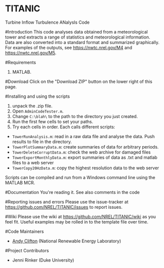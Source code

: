 # TITANIC
Turbine Inflow Turbulence ANalysIs Code

#Introduction
This code analyses data obtained from a meteorological tower and extracts a range of statistics and meteorological information. Data are also converted into a standard format and summarized graphically. For examples of the outputs, see https://nwtc.nrel.gov/M4 and https://nwtc.nrel.gov/M5.

#Requirements
1. MATLAB.

#Download
Click on the "Download ZIP" button on the lower right of this page. 

#Installing and using the scripts
1. unpack the .zip file. 
2. Open `AdminCodeTester.m`. 
3. Change `C:\blah\` to the path to the directory you just created. 
4. Run the first few cells to set your paths.
5. Try each cells in order. Each calls different scripts:
* `TowerRunAnalysis.m`: read in a raw data file and analyse the data. Push results to file in the directory.
* `TowerPlotSummaryData.m`: create summaries of data for arbitrary periods.
* `TowerDeleteCorruptData.m`: check the web archive for damaged files
* `TowerExportMonthlyData.m`: export summaries of data as .txt and matlab files to a web server
* `TowerCopy20HzData.m`: copy the highest resolution data to the web server

Scripts can be compiled and run from a Windows command line using the MATLAB MCR. 

#Documentation
You're reading it. See also comments in the code

#Reporting issues and errors
Please use the issue-tracker at https://github.com/NREL/TITANIC/issues to report issues.

#Wiki
Please use the wiki at https://github.com/NREL/TITANIC/wiki as you feel fit. Useful examples may be rolled in to the template file over time.

#Code Maintainers
* [Andy Clifton](mailto:andrew.clifton@nrel.gov) (National Renewable Energy Laboratory)

#Project Contributors
* Jenni Rinker (Duke University)
